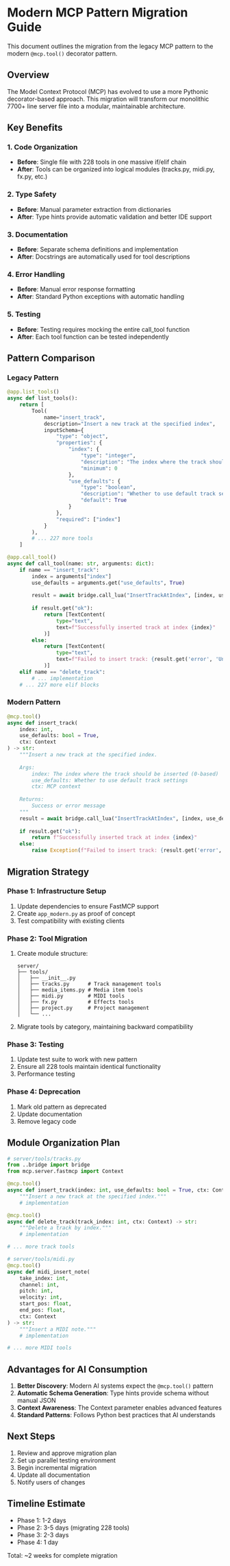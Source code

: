 # Modern MCP Pattern Migration Guide

This document outlines the migration from the legacy MCP pattern to the modern `@mcp.tool()` decorator pattern.

## Overview

The Model Context Protocol (MCP) has evolved to use a more Pythonic decorator-based approach. This migration will transform our monolithic 7700+ line server file into a modular, maintainable architecture.

## Key Benefits

### 1. **Code Organization**
- **Before**: Single file with 228 tools in one massive if/elif chain
- **After**: Tools can be organized into logical modules (tracks.py, midi.py, fx.py, etc.)

### 2. **Type Safety**
- **Before**: Manual parameter extraction from dictionaries
- **After**: Type hints provide automatic validation and better IDE support

### 3. **Documentation**
- **Before**: Separate schema definitions and implementation
- **After**: Docstrings are automatically used for tool descriptions

### 4. **Error Handling**
- **Before**: Manual error response formatting
- **After**: Standard Python exceptions with automatic handling

### 5. **Testing**
- **Before**: Testing requires mocking the entire call_tool function
- **After**: Each tool function can be tested independently

## Pattern Comparison

### Legacy Pattern
```python
@app.list_tools()
async def list_tools():
    return [
        Tool(
            name="insert_track",
            description="Insert a new track at the specified index",
            inputSchema={
                "type": "object",
                "properties": {
                    "index": {
                        "type": "integer",
                        "description": "The index where the track should be inserted (0-based)",
                        "minimum": 0
                    },
                    "use_defaults": {
                        "type": "boolean",
                        "description": "Whether to use default track settings",
                        "default": True
                    }
                },
                "required": ["index"]
            }
        ),
        # ... 227 more tools
    ]

@app.call_tool()
async def call_tool(name: str, arguments: dict):
    if name == "insert_track":
        index = arguments["index"]
        use_defaults = arguments.get("use_defaults", True)
        
        result = await bridge.call_lua("InsertTrackAtIndex", [index, use_defaults])
        
        if result.get("ok"):
            return [TextContent(
                type="text",
                text=f"Successfully inserted track at index {index}"
            )]
        else:
            return [TextContent(
                type="text",
                text=f"Failed to insert track: {result.get('error', 'Unknown error')}"
            )]
    elif name == "delete_track":
        # ... implementation
    # ... 227 more elif blocks
```

### Modern Pattern
```python
@mcp.tool()
async def insert_track(
    index: int,
    use_defaults: bool = True,
    ctx: Context
) -> str:
    """Insert a new track at the specified index.
    
    Args:
        index: The index where the track should be inserted (0-based)
        use_defaults: Whether to use default track settings
        ctx: MCP context
        
    Returns:
        Success or error message
    """
    result = await bridge.call_lua("InsertTrackAtIndex", [index, use_defaults])
    
    if result.get("ok"):
        return f"Successfully inserted track at index {index}"
    else:
        raise Exception(f"Failed to insert track: {result.get('error', 'Unknown error')}")
```

## Migration Strategy

### Phase 1: Infrastructure Setup
1. Update dependencies to ensure FastMCP support
2. Create `app_modern.py` as proof of concept
3. Test compatibility with existing clients

### Phase 2: Tool Migration
1. Create module structure:
   ```
   server/
   ├── tools/
   │   ├── __init__.py
   │   ├── tracks.py      # Track management tools
   │   ├── media_items.py # Media item tools
   │   ├── midi.py        # MIDI tools
   │   ├── fx.py          # Effects tools
   │   ├── project.py     # Project management
   │   └── ...
   ```

2. Migrate tools by category, maintaining backward compatibility

### Phase 3: Testing
1. Update test suite to work with new pattern
2. Ensure all 228 tools maintain identical functionality
3. Performance testing

### Phase 4: Deprecation
1. Mark old pattern as deprecated
2. Update documentation
3. Remove legacy code

## Module Organization Plan

```python
# server/tools/tracks.py
from ..bridge import bridge
from mcp.server.fastmcp import Context

@mcp.tool()
async def insert_track(index: int, use_defaults: bool = True, ctx: Context) -> str:
    """Insert a new track at the specified index."""
    # implementation

@mcp.tool()
async def delete_track(track_index: int, ctx: Context) -> str:
    """Delete a track by index."""
    # implementation

# ... more track tools
```

```python
# server/tools/midi.py
@mcp.tool()
async def midi_insert_note(
    take_index: int,
    channel: int,
    pitch: int,
    velocity: int,
    start_pos: float,
    end_pos: float,
    ctx: Context
) -> str:
    """Insert a MIDI note."""
    # implementation

# ... more MIDI tools
```

## Advantages for AI Consumption

1. **Better Discovery**: Modern AI systems expect the `@mcp.tool()` pattern
2. **Automatic Schema Generation**: Type hints provide schema without manual JSON
3. **Context Awareness**: The Context parameter enables advanced features
4. **Standard Patterns**: Follows Python best practices that AI understands

## Next Steps

1. Review and approve migration plan
2. Set up parallel testing environment
3. Begin incremental migration
4. Update all documentation
5. Notify users of changes

## Timeline Estimate

- Phase 1: 1-2 days
- Phase 2: 3-5 days (migrating 228 tools)
- Phase 3: 2-3 days
- Phase 4: 1 day

Total: ~2 weeks for complete migration